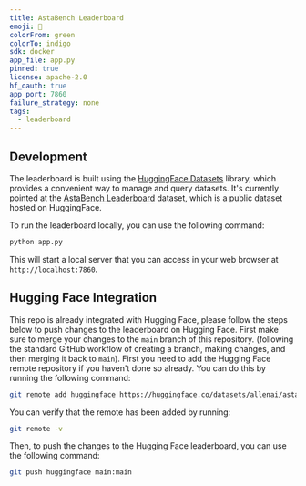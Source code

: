 ```yaml
---
title: AstaBench Leaderboard
emoji: 🥇
colorFrom: green
colorTo: indigo
sdk: docker
app_file: app.py
pinned: true
license: apache-2.0
hf_oauth: true
app_port: 7860
failure_strategy: none
tags:
  - leaderboard
---
```


## Development
The leaderboard is built using the [HuggingFace Datasets](https://huggingface.co/docs/datasets/index) library, which provides a convenient way to manage and query datasets.
It's currently pointed at the [AstaBench Leaderboard](https://huggingface.co/datasets/allenai/asta-bench-internal-results/) dataset, which is a public dataset hosted on HuggingFace.

To run the leaderboard locally, you can use the following command:

```bash
python app.py
```
This will start a local server that you can access in your web browser at `http://localhost:7860`.

## Hugging Face Integration
This repo is already integrated with Hugging Face, please follow the steps below to push changes to the leaderboard on Hugging Face.
First make sure to merge your changes to the `main` branch of this repository. (following the standard GitHub workflow of creating a branch, making changes, and then merging it back to `main`).
First you need to add the Hugging Face remote repository if you haven't done so already. You can do this by running the following command:

```bash
git remote add huggingface https://huggingface.co/datasets/allenai/asta-bench-internal-results
```
You can verify that the remote has been added by running:

```bash
git remote -v
```
Then, to push the changes to the Hugging Face leaderboard, you can use the following command:

```bash
git push huggingface main:main   
```
